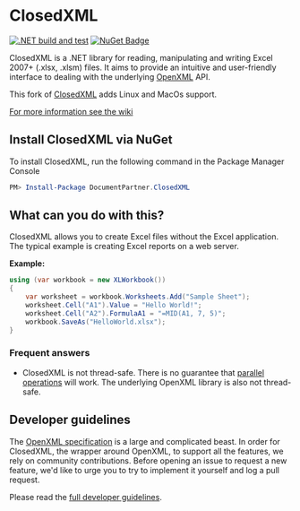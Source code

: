 # ClosedXML

[![.NET build and test](https://github.com/rubicon-oss/DocumentPartner.ClosedXML/actions/workflows/dotnet.yml/badge.svg)](https://github.com/rubicon-oss/DocumentPartner.ClosedXML/actions/workflows/dotnet.yml) [![NuGet Badge](https://buildstats.info/nuget/DocumentPartner.ClosedXML)](https://www.nuget.org/packages/DocumentPartner.ClosedXML/)

ClosedXML is a .NET library for reading, manipulating and writing Excel 2007+ (.xlsx, .xlsm) files. It aims to provide an intuitive and user-friendly interface to dealing with the underlying [OpenXML](https://github.com/OfficeDev/Open-XML-SDK) API.

This fork of [ClosedXML](https://www.nuget.org/packages/ClosedXML/) adds Linux and MacOs support.

[For more information see the wiki](https://github.com/closedxml/closedxml/wiki)

## Install ClosedXML via NuGet

To install ClosedXML, run the following command in the Package Manager Console

``` powershell
PM> Install-Package DocumentPartner.ClosedXML
```

## What can you do with this?

ClosedXML allows you to create Excel files without the Excel application. The typical example is creating Excel reports on a web server.

**Example:**

```c#
using (var workbook = new XLWorkbook())
{
    var worksheet = workbook.Worksheets.Add("Sample Sheet");
    worksheet.Cell("A1").Value = "Hello World!";
    worksheet.Cell("A2").FormulaA1 = "=MID(A1, 7, 5)";
    workbook.SaveAs("HelloWorld.xlsx");
}
```

### Frequent answers

- ClosedXML is not thread-safe. There is no guarantee that [parallel operations](https://github.com/ClosedXML/ClosedXML/issues/1662) will work. The underlying OpenXML library is also not thread-safe.

## Developer guidelines

The [OpenXML specification](https://www.ecma-international.org/publications/standards/Ecma-376.htm) is a large and complicated beast. In order for ClosedXML, the wrapper around OpenXML, to support all the features, we rely on community contributions. Before opening an issue to request a new feature, we'd like to urge you to try to implement it yourself and log a pull request.

Please read the [full developer guidelines](CONTRIBUTING.md).
